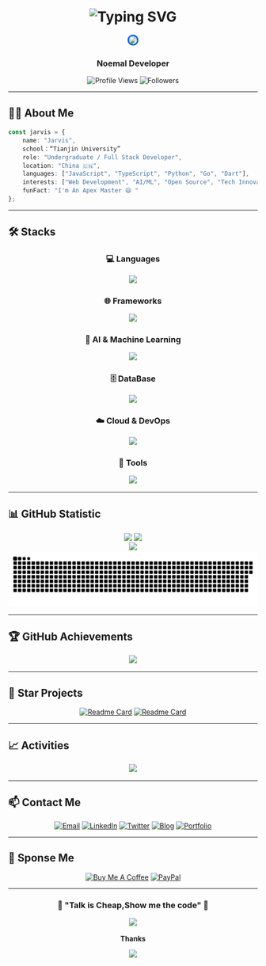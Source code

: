 <!-- 动态欢迎语 -->
<h1 align="center">
  <img src="https://readme-typing-svg.herokuapp.com?font=Fira+Code&size=30&pause=1000&color=0366D6&center=true&vCenter=true&width=600&lines=Hello%2C+I'm+Jarvis+%F0%9F%91%8B;Full+Stack+Developer;Always+Learning+New+Things;Welcome+to+my+GitHub!" alt="Typing SVG" />
</h1>

<!-- 个人头像和状态 -->
<div align="center">
  <img src="https://github.com/Jarvis636431.png" width="150" style="border-radius: 50%; border: 3px solid #0366d6;" />
  
  <h3>Noemal Developer</h3>
  
  <p>
    <img src="https://komarev.com/ghpvc/?username=Jarvis636431&color=0366d6&style=flat-square&label=Profile+Views" alt="Profile Views" />
    <img src="https://img.shields.io/github/followers/Jarvis636431?style=flat-square&color=0366d6" alt="Followers" />
  </p>
</div>

---

## 🙋‍♂️ About Me

```typescript
const jarvis = {
    name: "Jarvis",
    school：“Tianjin University”
    role: "Undergraduate / Full Stack Developer",
    location: "China 🇨🇳",
    languages: ["JavaScript", "TypeScript", "Python", "Go", "Dart"],
    interests: ["Web Development", "AI/ML", "Open Source", "Tech Innovation"],
    funFact: "I'm An Apex Master 😄 "
};
```

---

## 🛠️ Stacks

<div align="center">

### 💻 Languages

<img src="https://skillicons.dev/icons?i=js,ts,dart,python,java,go,rust,cpp,html,css,sass" />

### 🌐 Frameworks

<img src="https://skillicons.dev/icons?i=flutter,react,vue,tailwind,nodejs,django,fastapi,spring" />

### 🤖 AI & Machine Learning

<img src="https://skillicons.dev/icons?i=tensorflow,pytorch,opencv,anaconda,jupyter,r,sklearn,numpy,pandas" />

### 🗄️ DataBase

<img src="https://skillicons.dev/icons?i=mysql,postgresql,mongodb,redis,sqlite" />

### ☁️ Cloud & DevOps

<img src="https://skillicons.dev/icons?i=docker,kubernetes" />

### 🔧 Tools

<img src="https://skillicons.dev/icons?i=git,github,gitlab,vscode,figma,postman,vscode,webstorm,pycharm" />

</div>

---

## 📊 GitHub Statistic

<div align="center">
  
<img height="180em" src="https://github-readme-stats.vercel.app/api?username=Jarvis636431&show_icons=true&theme=tokyonight&include_all_commits=true&count_private=true&hide_border=true"/>
<img height="180em" src="https://github-readme-stats.vercel.app/api/top-langs/?username=Jarvis636431&layout=compact&theme=tokyonight&hide_border=true"/>

</div>

<div align="center">
  <img src="https://github-readme-streak-stats.herokuapp.com/?user=Jarvis636431&theme=tokyonight&hide_border=true" />
</div>

<!-- 贡献图蛇形动画 -->
<div align="center">
  <img src="https://raw.githubusercontent.com/Jarvis636431/Jarvis636431/output/github-contribution-grid-snake-dark.svg" />
</div>

---

## 🏆 GitHub Achievements

<div align="center">
  <img src="https://github-profile-trophy.vercel.app/?username=Jarvis636431&theme=tokyonight&no-frame=true&row=1&column=7" />
</div>

---

## 🚀 Star Projects

<div align="center">

<!-- 替换为你的实际项目 -->

[![Readme Card](https://github-readme-stats.vercel.app/api/pin/?username=Jarvis636431&repo=awesome-project-1&theme=tokyonight&hide_border=true)](https://github.com/twtstudio/WePeiYang-Flutter)
[![Readme Card](https://github-readme-stats.vercel.app/api/pin/?username=Jarvis636431&repo=awesome-project-2&theme=tokyonight&hide_border=true)](https://github.com/Jarvis636431/iDesign-2025)

</div>

---

## 📈 Activities

<div align="center">
  <img src="https://github-readme-activity-graph.vercel.app/graph?username=Jarvis636431&theme=tokyo-night&hide_border=true" />
</div>

---

## 📫 Contact Me

<div align="center">
  
[![Email](https://img.shields.io/badge/Email-D14836?style=for-the-badge&logo=gmail&logoColor=white)](mailto:mengda636431@gmail.com)
[![LinkedIn](https://img.shields.io/badge/LinkedIn-0077B5?style=for-the-badge&logo=linkedin&logoColor=white)](https://linkedin.com/in/yourprofile)
[![Twitter](https://img.shields.io/badge/Twitter-1DA1F2?style=for-the-badge&logo=twitter&logoColor=white)](https://twitter.com/yourhandle)
[![Blog](https://img.shields.io/badge/Blog-FF5722?style=for-the-badge&logo=blogger&logoColor=white)](https://yourblog.com)
[![Portfolio](https://img.shields.io/badge/Portfolio-000000?style=for-the-badge&logo=About.me&logoColor=white)](https://yourportfolio.com)

</div>

---

## 💝 Sponse Me

<div align="center">
  
[![Buy Me A Coffee](https://img.shields.io/badge/Buy%20Me%20A%20Coffee-FFDD00?style=for-the-badge&logo=buy-me-a-coffee&logoColor=black)](https://buymeacoffee.com/jarvis636431)
[![PayPal](https://img.shields.io/badge/PayPal-00457C?style=for-the-badge&logo=paypal&logoColor=white)](https://paypal.me/jarvis636431)

</div>

---

<div align="center">
  
### 🎯 "Talk is Cheap,Show me the code" 🚀

<img src="https://quotes-github-readme.vercel.app/api?type=horizontal&theme=tokyonight" />

**Thanks**

<img src="https://capsule-render.vercel.app/api?type=waving&color=gradient&height=100&section=footer" />

</div>
